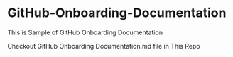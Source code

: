 # GitHub-Onboarding-Documentation
This is Sample of GitHub Onboarding Documentation 


Checkout GitHub Onboarding Documentation.md file in This Repo 
